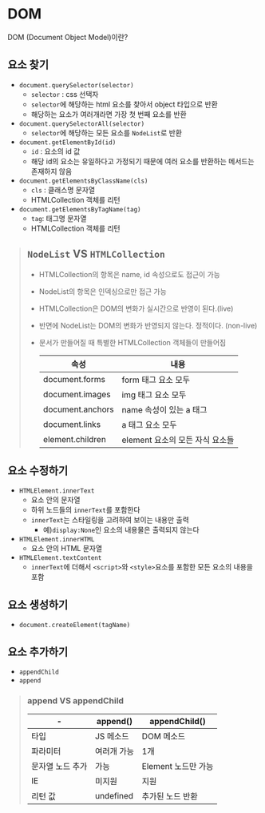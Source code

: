 # DOM

DOM (Document Object Model)이란?



## 요소 찾기

- `document.querySelector(selector)`
  - `selector` : css 선택자
  - `selector`에 해당하는 html 요소를 찾아서 object 타입으로 반환
  - 해당하는 요소가 여러개라면 가장 첫 번째 요소를 반환
- `document.querySelectorAll(selector)`
  - `selector`에 해당하는 모든 요소를 `NodeList`로 반환
- `document.getElementById(id)`
  - `id` : 요소의 id 값
  - 해당 id의 요소는 유일하다고 가정되기 때문에 여러 요소를 반환하는 메서드는 존재하지 않음
- `document.getElementsByClassName(cls)`
  - `cls` : 클래스명 문자열
  - HTMLCollection 객체를 리턴
- `document.getElementsByTagName(tag)`
  - `tag`: 태그명 문자열
  - HTMLCollection 객체를 리턴

> ## `NodeList` VS `HTMLCollection`
>
> - HTMLCollection의 항목은 name, id 속성으로도 접근이 가능
>
> - NodeList의 항목은 인덱싱으로만 접근 가능
>
> - HTMLCollection은 DOM의 변화가 실시간으로 반영이 된다.(live)
>
> - 반면에 NodeList는 DOM의 변화가 반영되지 않는다. 정적이다. (non-live)
>
> - 문서가 만들어질 때 특별한 HTMLCollection 객체들이 만들어짐
>
>   | 속성             | 내용                            |
>   | ---------------- | ------------------------------- |
>   | document.forms   | form 태그 요소 모두             |
>   | document.images  | img 태그 요소 모두              |
>   | document.anchors | name 속성이 있는 a 태그         |
>   | document.links   | a 태그 요소 모두                |
>   | element.children | element 요소의 모든 자식 요소들 |
>
>   

## 요소 수정하기

- `HTMLElement.innerText`
  - 요소 안의 문자열
  - 하위 노드들의 `innerText`를 포함한다
  - `innerText`는 스타일링을 고려하여 보이는 내용만 출력
    - 예)`display:None`인 요소의 내용물은 출력되지 않는다
- `HTMLElement.innerHTML`
  - 요소 안의 HTML 문자열
- `HTMLElement.textContent`
  - `innerText`에 더해서 `<script>`와 `<style>`요소를 포함한 모든 요소의 내용을 포함

## 요소 생성하기

- `document.createElement(tagName)`

## 요소 추가하기

- `appendChild`
- `append`

> ### append VS appendChild
>
> | -                | append()    | appendChild()       |
> | ---------------- | ----------- | ------------------- |
> | 타입             | JS 메소드   | DOM 메소드          |
> | 파라미터         | 여러개 가능 | 1개                 |
> | 문자열 노드 추가 | 가능        | Element 노드만 가능 |
> | IE               | 미지원      | 지원                |
> | 리턴 값          | undefined   | 추가된 노드 반환    |

